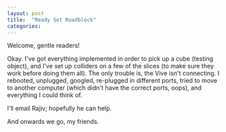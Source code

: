 ```yaml
---
layout: post
title:  "Ready Set Roadblock"
categories:
---
```

Welcome, gentle readers!

Okay. I've got everything implemented in order to pick up a cube (testing object), and I've set up colliders on a few of the slices (to make sure they work before doing them all). The only trouble is, the Vive isn't connecting. I rebooted, unplugged, googled, re-plugged in different ports, tried to move to another computer (which didn't have the correct ports, oops), and everything I could think of.

I'll email Rajiv; hopefully he can help.

And onwards we go, my friends.
